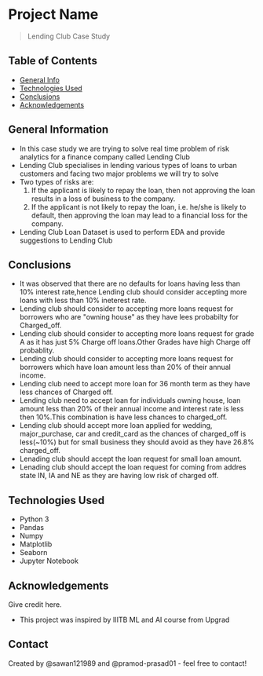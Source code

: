 # Project Name
> Lending Club Case Study


## Table of Contents
* [General Info](#general-information)
* [Technologies Used](#technologies-used)
* [Conclusions](#conclusions)
* [Acknowledgements](#acknowledgements)


## General Information
- In this case study we are trying to solve real time problem of risk analytics for a finance company called Lending Club
- Lending Club specialises in lending various types of loans to urban customers and facing two major problems we will try to solve
- Two types of risks are:
    1. If the applicant is likely to repay the loan, then not approving the loan results in a loss of business to the company.
    2. If the applicant is not likely to repay the loan, i.e. he/she is likely to default, then approving the loan may lead to a financial loss for the company.
- Lending Club Loan Dataset is used to perform EDA and provide suggestions to Lending Club


## Conclusions
- It was observed that there are no defaults for loans having less than 10% interest rate,hence Lending club should consider accepting more loans with less than 10% ineterest rate.
- Lending club should consider to accepting more loans request for borrowers who are "owning house" as they have lees probabilty for Charged_off.
- Lending club should consider to accepting more loans request for grade A as it has just 5% Charge off loans.Other Grades have high Charge off probablity.
- Lending club should consider to accepting more loans request for borrowers which have loan amount less than 20% of their annual income.
- Lending club need to accept more loan for 36 month term as they have less chances of Charged off.
- Lending club need to accept loan for individuals owning house, loan amount less than 20% of their annual income and interest rate is less then 10%.This combination is have less chances to charged_off.
- Lending club should accept more loan  applied for wedding, major_purchase, car and credit_card as the chances of charged_off is less(~10%) but for small business they should avoid as they have 26.8% charged_off.
- Lenading club should accept the loan request for small loan amount.
- Lenading club should accept the loan request for coming from addres state IN, IA and NE as they are having low risk of charged off.


## Technologies Used
- Python 3
- Pandas
- Numpy
- Matplotlib
- Seaborn
- Jupyter Notebook


## Acknowledgements
Give credit here.
- This project was inspired by IIITB ML and AI course from Upgrad


## Contact
Created by @sawan121989 and @pramod-prasad01 - feel free to contact!
